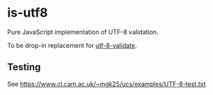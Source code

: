 # is-utf8

Pure JavaScript implementation of UTF-8 validation.

To be drop-in replacement for
[utf-8-validate](https://github.com/websockets/utf-8-validate).

## Testing

See https://www.cl.cam.ac.uk/~mgk25/ucs/examples/UTF-8-test.txt
